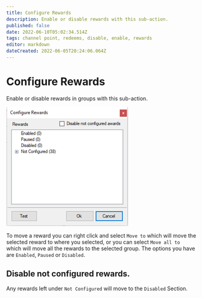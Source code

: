 ```yaml
---
title: Configure Rewards
description: Enable or disable rewards with this sub-action.
published: false
date: 2022-06-10T05:02:34.514Z
tags: channel point, redeems, disable, enable, rewards
editor: markdown
dateCreated: 2022-06-05T20:24:06.064Z
---
```


# Configure Rewards

Enable or disable rewards in groups with this sub-action.

![configurerewardspopup.png](/sb-wiki-images/configurerewardspopup.png)

To move a reward you can right click and select `Move to` which will move the selected reward to where you selected, or you can select `Move all to` which will move all the rewards to the selected group. The options you have are `Enabled`, `Paused` or `Disabled`.

## Disable not configured rewards.
Any rewards left under `Not Configured` will move to the `Disabled` Section.
